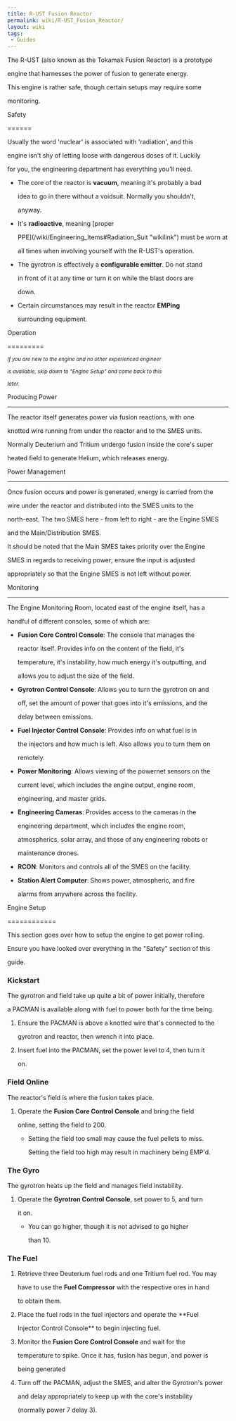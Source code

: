 ```yaml
---
title: R-UST Fusion Reactor
permalink: wiki/R-UST_Fusion_Reactor/
layout: wiki
tags:
 - Guides
---
```


The R-UST (also known as the Tokamak Fusion Reactor) is a prototype
engine that harnesses the power of fusion to generate energy.

This engine is rather safe, though certain setups may require some
monitoring.

Safety
======

Usually the word 'nuclear' is associated with 'radiation', and this
engine isn't shy of letting loose with dangerous doses of it. Luckily
for you, the engineering department has everything you'll need.

-   The core of the reactor is **vacuum**, meaning it's probably a bad
    idea to go in there without a voidsuit. Normally you shouldn't,
    anyway.
-   It's **radioactive**, meaning [proper
    PPE](/wiki/Engineering_Items#Radiation_Suit "wikilink") must be worn at
    all times when involving yourself with the R-UST's operation.
-   The gyrotron is effectively a **configurable emitter**. Do not stand
    in front of it at any time or turn it on while the blast doors are
    down.
-   Certain circumstances may result in the reactor **EMPing**
    surrounding equipment.

Operation
=========

<small><i>If you are new to the engine and no other experienced engineer
is available, skip down to "Engine Setup" and come back to this
later.</i></small>

Producing Power
---------------

The reactor itself generates power via fusion reactions, with one
knotted wire running from under the reactor and to the SMES units.
Normally Deuterium and Tritium undergo fusion inside the core's super
heated field to generate Helium, which releases energy.

Power Management
----------------

Once fusion occurs and power is generated, energy is carried from the
wire under the reactor and distributed into the SMES units to the
north-east. The two SMES here - from left to right - are the Engine SMES
and the Main/Distribution SMES.

It should be noted that the Main SMES takes priority over the Engine
SMES in regards to receiving power; ensure the input is adjusted
appropriately so that the Engine SMES is not left without power.

Monitoring
----------

The Engine Monitoring Room, located east of the engine itself, has a
handful of different consoles, some of which are:

-   **Fusion Core Control Console**: The console that manages the
    reactor itself. Provides info on the content of the field, it's
    temperature, it's instability, how much energy it's outputting, and
    allows you to adjust the size of the field.
-   **Gyrotron Control Console**: Allows you to turn the gyrotron on and
    off, set the amount of power that goes into it's emissions, and the
    delay between emissions.
-   **Fuel Injector Control Console**: Provides info on what fuel is in
    the injectors and how much is left. Also allows you to turn them on
    remotely.
-   **Power Monitoring**: Allows viewing of the powernet sensors on the
    current level, which includes the engine output, engine room,
    engineering, and master grids.
-   **Engineering Cameras**: Provides access to the cameras in the
    engineering department, which includes the engine room,
    atmospherics, solar array, and those of any engineering robots or
    maintenance drones.
-   **RCON**: Monitors and controls all of the SMES on the facility.
-   **Station Alert Computer**: Shows power, atmospheric, and fire
    alarms from anywhere across the facility.

Engine Setup
============

This section goes over how to setup the engine to get power rolling.
Ensure you have looked over everything in the "Safety" section of this
guide.

### Kickstart

The gyrotron and field take up quite a bit of power initially, therefore
a PACMAN is available along with fuel to power both for the time being.

1.  Ensure the PACMAN is above a knotted wire that's connected to the
    gyrotron and reactor, then wrench it into place.
2.  Insert fuel into the PACMAN, set the power level to 4, then turn it
    on.

### Field Online

The reactor's field is where the fusion takes place.

1.  Operate the **Fusion Core Control Console** and bring the field
    online, setting the field to 200.
    -   Setting the field too small may cause the fuel pellets to miss.
        Setting the field too high may result in machinery being EMP'd.

### The Gyro

The gyrotron heats up the field and manages field instability.

1.  Operate the **Gyrotron Control Console**, set power to 5, and turn
    it on.
    -   You can go higher, though it is not advised to go higher
        than 10.

### The Fuel

1.  Retrieve three Deuterium fuel rods and one Tritium fuel rod. You may
    have to use the **Fuel Compressor** with the respective ores in hand
    to obtain them.
2.  Place the fuel rods in the fuel injectors and operate the **Fuel
    Injector Control Console** to begin injecting fuel.
3.  Monitor the **Fusion Core Control Console** and wait for the
    temperature to spike. Once it has, fusion has begun, and power is
    being generated
4.  Turn off the PACMAN, adjust the SMES, and alter the Gyrotron's power
    and delay appropriately to keep up with the core's instability
    (normally power 7 delay 3).
